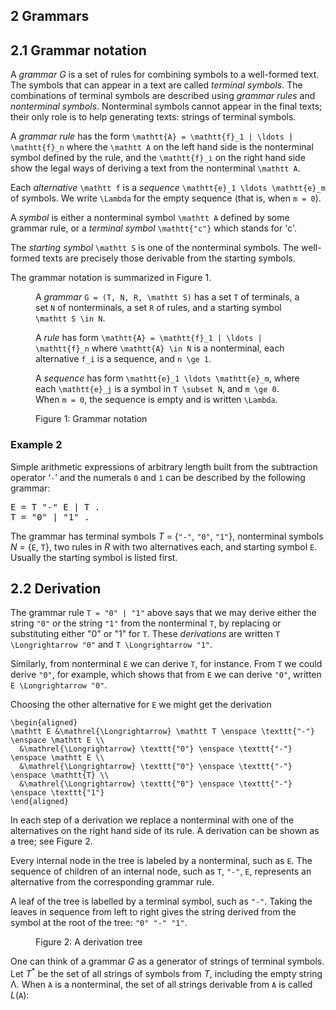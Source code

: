 <!DOCTYPE html>
<html lang="en">
<head>
<meta charset="utf-8" />
<title>Parsing and Grammars with Swift - Grammars</title>
<link rel="stylesheet" href="reset.css" />
<link rel="stylesheet" href="katex.min.css" />
<link rel="stylesheet" href="style.css" />
</head>
<body>
<article>

# 2 Grammars

## 2.1 Grammar notation

A <dfn>grammar</dfn> *G* is a set of rules for combining symbols to a well-formed text.
The symbols that can appear in a text are called <dfn>terminal symbols</dfn>.
The combinations of terminal symbols are described using <dfn>grammar rules</dfn> and <dfn>nonterminal symbols</dfn>.
Nonterminal symbols cannot appear in the final texts; their only role is to help generating texts: strings of terminal symbols.

A <dfn>grammar rule</dfn> has the form `\mathtt{A} = \mathtt{f}_1 | \ldots | \mathtt{f}_n` where the `\mathtt A` on the left hand side is the nonterminal symbol defined by the rule, and the `\mathtt{f}_i` on the right hand side show the legal ways of deriving a text from the nonterminal `\mathtt A`.

Each <dfn>alternative</dfn> `\mathtt f` is a <dfn>sequence</dfn> `\mathtt{e}_1 \ldots \mathtt{e}_m` of symbols.
We write `\Lambda` for the empty sequence (that is, when `m = 0`).

A <dfn>symbol</dfn> is either a nonterminal symbol `\mathtt A` defined by some grammar rule, or a <dfn>terminal symbol</dfn> `\mathtt{"c"}` which stands for 'c'. 

The <dfn>starting symbol</dfn> `\mathtt S` is one of the nonterminal symbols.
The well-formed texts are precisely those derivable from the starting symbols.

The grammar notation is summarized in Figure 1.

<figure>

A <dfn>grammar</dfn> `G = (T, N, R, \mathtt S)` has a set `T` of terminals, a set `N` of nonterminals, a set `R` of rules, and a starting symbol `\mathtt S \in N`.

A <dfn>rule</dfn> has form `\mathtt{A} = \mathtt{f}_1 | \ldots | \mathtt{f}_n` where `\mathtt{A} \in N` is a nonterminal, each alternative `f_i` is a sequence, and `n \ge 1`.

A <dfn>sequence</dfn> has form `\mathtt{e}_1 \ldots \mathtt{e}_m`, where each `\mathtt{e}_j` is a symbol in `T \subset N`, and `m \ge 0`. When `m = 0`, the sequence is empty and is written `\Lambda`.

<figcaption>Figure 1: Grammar notation</figcaption>

</figure>

<aside>

# Example 2

Simple arithmetic expressions of arbitrary length built from the subtraction operator ‘`-`’ and the numerals `0` and `1` can be described by the following grammar:

<pre>
E = T "-" E | T .
T = "0" | "1" .
</pre>

The grammar has terminal symbols *T* = {`"-"`, `"0"`, `"1"`}, nonterminal symbols *N* = {`E`, `T`}, two rules in *R* with two alternatives each, and starting symbol `E`. Usually the starting symbol is listed first.

</aside>

## 2.2 Derivation

The grammar rule <code>T = "0" | "1"</code> above says that we may derive either the string `"0"` or the string `"1"` from the nonterminal `T`, by replacing or substituting either "0" or "1" for `T`.
These <dfn>derivations</dfn> are written `T \Longrightarrow "0"` and `T \Longrightarrow "1"`.

Similarly, from nonterminal `E` we can derive `T`, for instance.
From `T` we could derive `"0"`, for example, which shows that from `E` we can derive `"0"`, written `E \Longrightarrow "0"`.

Choosing the other alternative for `E` we might get the derivation

    \begin{aligned}
    \mathtt E &\mathrel{\Longrightarrow} \mathtt T \enspace \texttt{"-"} \enspace \mathtt E \\
      &\mathrel{\Longrightarrow} \texttt{"0"} \enspace \texttt{"-"} \enspace \mathtt E \\
      &\mathrel{\Longrightarrow} \texttt{"0"} \enspace \texttt{"-"} \enspace \mathtt{T} \\
      &\mathrel{\Longrightarrow} \texttt{"0"} \enspace \texttt{"-"} \enspace \texttt{"1"}
    \end{aligned}

In each step of a derivation we replace a nonterminal with one of the alternatives on the right hand side of its rule.
A derivation can be shown as a tree; see Figure 2.

Every internal node in the tree is labeled by a nonterminal, such as `E`.
The sequence of children of an internal node, such as `T`, `"-"`, `E`, represents an alternative from the corresponding grammar rule.

A leaf of the tree is labelled by a terminal symbol, such as `"-"`. Taking the leaves in sequence from left to right gives the string derived from the symbol at the root of the tree: `"0" "-" "1"`.

<figure>
<figcaption>Figure 2: A derivation tree</figcaption>
</figure>

One can think of a grammar *G* as a generator of strings of terminal symbols.
Let *T*<sup>\*</sup> be the set of all strings of symbols from *T*, including the empty string &Lambda;.
When `A` is a nonterminal, the set of all strings derivable from `A` is called *L*(`A`):

</article>
</body>
</html>
